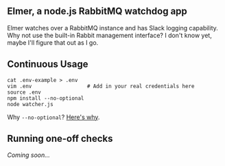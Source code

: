 ## Elmer, a node.js RabbitMQ watchdog app

Elmer watches over a RabbitMQ instance and has Slack logging capability.  Why not use the built-in Rabbit management
interface?  I don't know yet, maybe I'll figure that out as I go.

## Continuous Usage

```
cat .env-example > .env
vim .env                  # Add in your real credentials here
source .env
npm install --no-optional
node watcher.js
```

Why `--no-optional`?  [Here's why](https://github.com/trentm/node-bunyan/issues/216).

## Running one-off checks

_Coming soon..._

